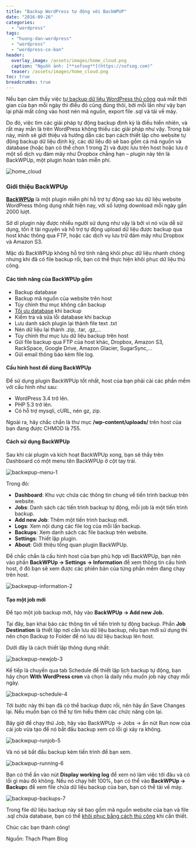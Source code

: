 ```yaml
---
title: "Backup WordPress tự động với BackWPUP"
date: "2016-09-26"
categories: 
  - "wordpress"
tags: 
  - "huong-dan-wordpress"
  - "wordpress"
  - "wordpress-co-ban"
header:
  overlay_image: /assets/images/home_cloud.png
  caption: "Nguồn ảnh: [**sofsog**](https://sofsog.com)" 
  teaser: /assets/images/home_cloud.png
toc: true
breadcrumbs: true
---
```


Nếu bạn cảm thấy việc [tự backup dữ liệu WordPress thủ công](http://sofsog.com/2016/09/26/huong-dan-backup-du-lieu-wordpress/ "Cách backup (sao lưu) dữ liệu WordPress thủ công") quá mất thời gian của bạn mỗi ngày thì điều đó cũng đúng thôi, bởi mỗi lần như vậy bạn lại phải mất công vào host nén mã nguồn, export file .sql và tải về máy.

Do đó, việc tìm các giải pháp tự động backup định kỳ là điều hiển nhiên, và rất may mắn là trên WordPress không thiếu các giải pháp như vậy. Trong bài này, mình sẽ giới thiệu và hướng dẫn các bạn cách thiết lập cho website tự động backup dữ liệu định kỳ, các dữ liệu đó sẽ bao gồm cả mã nguồn và database (hoặc bạn có thể chọn 1 trong 2) và được lưu trên host hoặc lưu ở một số dịch vụ đám mây như Dropbox chẳng hạn – plugin này tên là BackWPUp, một plugin hoàn toàn miễn phí.

![home_cloud](/assets/images/home_cloud.png)

### Giới thiệu BackWPUp

[**BackWPUp**](https://wordpress.org/plugins/backwpup/ "BackWPUp") là một plugin miễn phí hỗ trợ tự động sao lưu dữ liệu website WordPress thông dụng nhất hiện nay, với số lượng download mỗi ngày gần 2000 lượt.

Sở dĩ plugin này được nhiều người sử dụng như vậy là bởi vì nó vừa dễ sử dụng, tốn ít tài nguyên và hỗ trợ tự động upload dữ liệu được backup qua host khác thông qua FTP, hoặc các dịch vụ lưu trữ đám mây như Dropbox và Amazon S3.

Mặc dù BackWPUp không hỗ trợ tính năng khôi phục dữ liệu nhanh chóng nhưng khi đã có file backup rồi, bạn có thể thực hiện khôi phục dữ liệu thủ công.

#### Các tính năng của BackWPUp gồm

- Backup database
- Backup mã nguồn của website trên host
- Tùy chỉnh thư mục không cần backup
- [Tối ưu database](#) khi backup
- Kiểm tra và sửa lỗi database khi backup
- Lưu danh sách plugin lại thành file text .txt
- Nén dữ liệu lại thành .zip, .tar, .gz,…
- Tùy chỉnh thư mục lưu dữ liệu backup trên host
- Gửi file backup qua FTP của host khác, Dropbox, Amazon S3, RackSpace, Google Drive, Amazon Glacier, SugarSync,…
- Gửi email thông báo kèm file log.

#### Cấu hình host để dùng BackWPUp

Để sử dụng plugin BackWPUp tốt nhất, host của bạn phải cài các phần mềm với cấu hình như sau:

- WordPress 3.4 trở lên.
- PHP 5.3 trở lên.
- Có hỗ trợ mysqli, cURL, nén gz, zip.

Ngoài ra, hãy chắc chắn là thư mục **/wp-content/uploads/** trên host của bạn đang được CHMOD là 755.

#### Cách sử dụng BackWPUp

Sau khi cài plugin và kích hoạt BackWPUp xong, bạn sẽ thấy trên Dashboard có một menu tên BackWPUp ở cột tay trái.

![backwpup-menu-1](/assets/images/backwpup-menu-1.jpg)

Trong đó:

- **Dashboard**: Khu vực chứa các thông tin chung về tiến trình backup trên website.
- **Jobs**: Danh sách các tiến trình backup tự động, mỗi job là một tiến trình backup.
- **Add new Job**: Thêm một tiến trình backup mới.
- **Logs**: Xem nội dung các file log của mỗi lần backup.
- **Backups**: Xem danh sách các file backup trên website.
- **Settings**: Thiết lập plugin.
- **About**: Giới thiệu tổng quan plugin BackWPUp.

Để chắc chắn là cấu hình host của bạn phù hợp với BackWPUp, bạn nên vào phần **BackWPUp -> Settings -> Information** để xem thông tin cấu hình host, ở đó bạn sẽ xem được các phiên bản của từng phần mềm đang chạy trên host.

![backwpup-information-2](/assets/images/backwpup-information-2.jpg)

#### Tạo một job mới

Để tạo một job backup mới, hãy vào **BackWPUp -> Add new Job.**

Tại đây, bạn khai báo các thông tin về tiến trình tự động backup. Phần **Job Destination** là thiết lập nơi cần lưu dữ liệu backup, nếu bạn mới sử dụng thì nên chọn Backup to Folder để nó lưu dữ liệu backup lên host.

Dưới đây là cách thiết lập thông dụng nhất:

![backwpup-newjob-3](/assets/images/backwpup-newjob-3.jpg)

Kế tiếp là chuyển qua tab Schedule để thiết lập lịch backup tự động, bạn hãy chọn **With WordPress cron** và chọn là daily nếu muốn job này chạy mỗi ngày.

![backwpup-schedule-4](/assets/images/backwpup-schedule-4.jpg)

Tới bước này thì bạn đã có thể backup được rồi, nên hãy ấn Save Changes lại. Nếu muốn bạn có thể tự tìm hiểu thêm các chức năng còn lại.

Bây giờ để chạy thử Job, hãy vào BackWPUp -> Jobs -> ấn nút Run now của cái job vừa tạo để nó bắt đầu backup xem có lỗi gì xảy ra không.

![backwpup-runjob-5](/assets/images/backwpup-runjob-5.jpg)

Và nó sẽ bắt đầu backup kèm tiến trình để bạn xem.

![backwpup-running-6](/assets/images/backwpup-running-6.jpg)

Bạn có thể ấn vào nút **Display working log** để xem nó làm việc tới đâu và có lỗi gì màu đỏ không. Nếu nó chạy hết 100%, bạn có thể vào **BackWPUp -> Backup**s để xem file chứa dữ liệu backup của bạn, bạn có thể tải về máy.

![backwpup-backups-7](/assets/images/backwpup-backups-7.jpg)

Trong file dữ liệu backup này sẽ bao gồm mã nguồn website của bạn và file .sql chứa database, bạn có thể [khôi phục bằng cách thủ công](http://sofsog.com/2016/09/26/huong-dan-phuc-hoi-du-lieu-wordpress-thu-cong-restore-wordpress/ "Cách restore (phục hồi) dữ liệu WordPress thủ công") khi cần thiết.

Chúc các bạn thành công!

Nguồn: Thạch Phạm Blog
